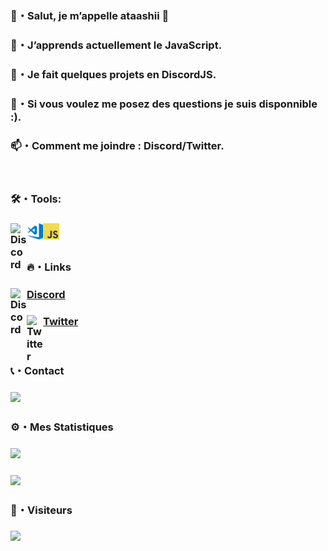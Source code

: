 ### 👋・Salut, je m’appelle ataashii 👋
### 🌱・J’apprends actuellement le JavaScript.
### 👯・Je fait quelques projets en DiscordJS.
### 💬・Si vous voulez me posez des questions je suis disponnible :).
### 📫・Comment me joindre : Discord/Twitter.

<br />

### 🛠・Tools:
### [<img align="left" alt="Discord" width="26px" src="https://media.discordapp.net/attachments/833014692850696233/843183539897499688/discord-mascot.png" />][Discord]
### [<img align="left" alt="Visual Studio Code" width="26px" src="https://raw.githubusercontent.com/github/explore/80688e429a7d4ef2fca1e82350fe8e3517d3494d/topics/visual-studio-code/visual-studio-code.png" />][Discord]
### [<img align="left" alt="JavaScript" width="26px" src="https://raw.githubusercontent.com/github/explore/80688e429a7d4ef2fca1e82350fe8e3517d3494d/topics/javascript/javascript.png" />][Discord]

<br />
<br />


### 🔥・Links
### <img align="left" alt="Discord" width="26px" src="https://media.discordapp.net/attachments/833014692850696233/843183539897499688/discord-mascot.png"/>[Discord]
### <img align="left" alt="Twitter" width="26px" src="https://cdn.discordapp.com/attachments/460874712701075468/858635357797220352/1259px-Twitter_Bird.png"/>[Twitter]

<br />

### 📞・Contact

### <img src="https://discord.c99.nl/widget/theme-3/411279699407536149.png">

### ⚙️・Mes Statistiques
### <img height="180em" src="https://github-readme-stats-eight-theta.vercel.app/api?username=Ataashii&show_icons=true&theme=react&include_all_commits=true&locale=fr"/>
### <img height="150em" src="https://github-readme-stats-eight-theta.vercel.app/api/top-langs/?username=Ataashii&layout=compact&langs_count=8&theme=react&locale=fr"/>

### 👀・Visiteurs

### <img src="https://profile-counter.glitch.me/Ataashii/count.svg" />


</details>

[Discord]: https://discord.gg/4jjm9JWFGf
[Twitter]: https://twitter.com/ataashii
